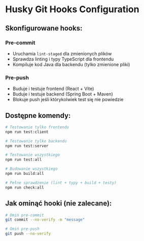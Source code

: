 # Husky Git Hooks Configuration

## Skonfigurowane hooks:

### Pre-commit
- Uruchamia `lint-staged` dla zmienionych plików
- Sprawdza linting i typy TypeScript dla frontendu
- Kompiluje kod Java dla backendu (tylko zmienione pliki)

### Pre-push
- Buduje i testuje frontend (React + Vite)
- Buduje i testuje backend (Spring Boot + Maven)
- Blokuje push jeśli którykolwiek test się nie powiedzie

## Dostępne komendy:

```bash
# Testowanie tylko frontendu
npm run test:client

# Testowanie tylko backendu  
npm run test:server

# Testowanie wszystkiego
npm run test:all

# Budowanie wszystkiego
npm run build:all

# Pełne sprawdzenie (lint + typy + build + testy)
npm run check:all
```

## Jak ominąć hooki (nie zalecane):

```bash
# Omiń pre-commit
git commit --no-verify -m "message"

# Omiń pre-push
git push --no-verify
```
